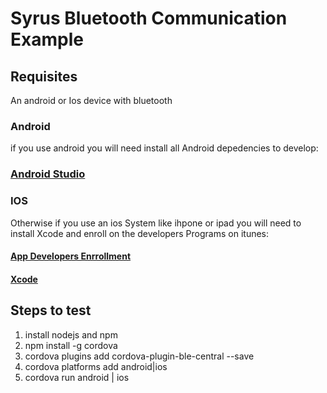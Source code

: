 # Syrus Bluetooth Communication Example

## Requisites
An android or Ios device with bluetooth
### Android
if you use android you will need install all Android depedencies to develop:
### [Android Studio](https://developer.android.com/studio/install.html?hl=en-419)
### IOS
Otherwise if you use an ios System like ihpone or ipad you will need to install Xcode and enroll on the developers Programs on itunes:
#### [App Developers Enrrollment](https://developer.apple.com/programs/enroll/)
#### [Xcode](https://developer.apple.com/xcode/)

## Steps to test
1. install nodejs and npm
2. npm install -g cordova
3. cordova plugins add cordova-plugin-ble-central --save
3. cordova platforms add android|ios
4. cordova run android | ios
